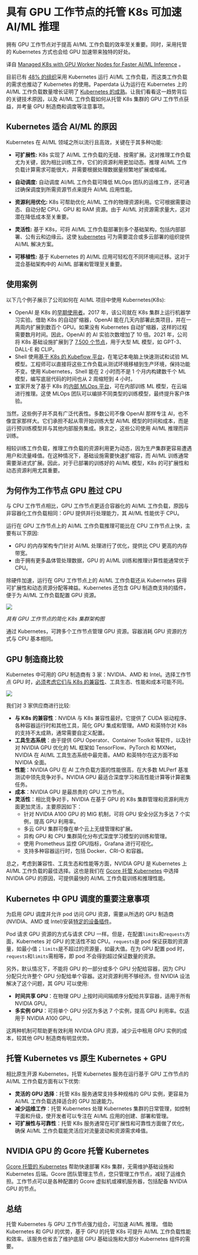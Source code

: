 
# 具有 GPU 工作节点的托管 K8s 可加速 AI/ML 推理


拥有 GPU 工作节点对于提高 AI/ML 工作负载的效率至关重要。同时，采用托管的 Kubernetes 方式也会给 GPU 加速带来独特的好处。

译自 [Managed K8s with GPU Worker Nodes for Faster AI/ML Inference](https://thenewstack.io/managed-k8s-with-gpu-worker-nodes-for-faster-ai-ml-inference/) 。

目前已有 [48% 的组织](https://www.redhat.com/en/resources/state-of-workloads-deployment-infographic)采用 Kubernetes 运行 AI/ML 工作负载，而这类工作负载的需求也推动了 Kubernetes 的使用。Paperdata 认为运行在 Kubernetes 上的 AI/ML 工作负载数量增长证明了 [Kubernetes 的成熟](https://www.pepperdata.com/2232023-pepperdata-survey-uncovers-state-kubernetes-2023-cloud-cost-remediation)。让我们看看这一趋势背后的关键技术原因，以及 AI/ML 工作负载如何从托管 K8s 集群的 GPU 工作节点获益，并考量 GPU 制造商和调度等注意事项。

## Kubernetes 适合 AI/ML 的原因

Kubernetes 在 AI/ML 领域之所以流行且高效，关键在于其多种功能:

*   **可扩展性:** K8s 实现了 AI/ML 工作负载的无缝、按需扩展。这对推理工作负载尤为关键，因为相比训练工作，它们的资源利用更加动态。推理 AI/ML 工作负载计算需求可能很大，并需要根据处理数据量频繁地扩展或缩减。

*   **自动调度:** 自动调度 AI/ML 工作负载可降低 MLOps 团队的运维工作，还可通过确保调度到所需资源节点来提升 AI/ML 应用性能。
*   **资源利用优化:** K8s 可帮助优化 AI/ML 工作的物理资源利用。它可根据需要动态、自动分配 CPU、GPU 和 RAM 资源。由于 AI/ML 对资源需求量大，这对潜在降低成本至关重要。
*   **灵活性:** 基于 K8s，可将 AI/ML 工作负载部署到多个基础架构，包括内部部署、公有云和边缘云。这使 [kubernetes](https://roadmap.sh/kubernetes) 可为需要混合或多云部署的组织提供 AI/ML 解决方案。
*   **可移植性:** 基于 Kubernetes 的 AI/ML 应用可轻松在不同环境间迁移。这对于混合基础架构中的 AI/ML 部署和管理至关重要。

## 使用案例

以下几个例子展示了公司如何在 AI/ML 项目中使用 Kubernetes(K8s):

- OpenAI 是 K8s 的[早期使用者](https://kubernetes.io/case-studies/openai/)。2017 年，该公司就在 K8s 集群上运行机器学习实验。借助 K8s 的自动扩缩器，OpenAI 能在几天内部署此类项目，并在一两周内扩展到数百个 GPU。如果没有 Kubernetes 自动扩缩器，这样的过程需要数月时间。因此，OpenAI 的 AI 实验次数增加了 10 倍。2021 年，公司将 K8s 基础设施扩展到了 [7,500 个节点](https://openai.com/research/scaling-kubernetes-to-7500-nodes)，用于大型 ML 模型，如 GPT-3、DALL-E 和 CLIP。
- Shell 使用[基于 K8s 的 Kubeflow 平台](https://www.altoros.com/blog/shell-builds-10000-ai-models-on-kubernetes-in-less-than-a-day/)，在笔记本电脑上快速测试和试验 ML 模型。工程师可以直接将这些工作负载从测试环境移植到生产环境，保持功能不变。使用 Kubernetes，Shell 能在 2 小时而不是 1 个月内构建数千个 ML 模型，编写底层代码的时间也从 2 周缩短到 4 小时。
- 宜家开发了基于 K8s 的[内部 MLOps 平台](https://ossna2023.sched.com/event/1K5Ci)，可在内部训练 ML 模型，在云端进行推理。这使 MLOps 团队可以编排不同类型的训练模型，最终提升客户体验。

当然，这些例子并不具有广泛代表性。多数公司不像 OpenAI 那样专注 AI，也不像宜家那样大。它们承担不起从零开始训练大型 AI/ML 模型的时间和成本，而是运行预训练模型并与其他内部服务集成。换言之，这些公司使用 AI/ML 推理而非训练。

相较训练工作负载，推理工作负载的资源利用更为动态，因为生产集群更容易遭遇用户和流量峰值。在这种情况下，基础设施需要快速扩缩容，而 AI/ML 训练通常需要渐进式扩展。因此，对于已部署的训练好的 AI/ML 模型，K8s 的可扩展性和动态资源利用尤其重要。

## 为何作为工作节点 GPU 胜过 CPU

与 CPU 工作节点相比，GPU 工作节点更适合容器化的 AI/ML 工作负载，原因与非容器化工作负载相同：GPU 提供并行处理能力，其 AI/ML 性能优于 CPU。

运行在 GPU 工作节点上的 AI/ML 工作负载推理可能比在 CPU 工作节点上快，主要有以下原因:

- GPU 的内存架构专门针对 AI/ML 处理进行了优化，提供比 CPU 更高的内存带宽。
- 由于拥有更多晶体管处理数据，GPU 的 AI/ML 训练和推理计算性能通常优于 CPU。

除硬件加速，运行在 GPU 工作节点上的 AI/ML 工作负载还从 Kubernetes 获得可扩展性和动态资源分配等裨益。Kubernetes 还包含 GPU 制造商支持的插件，便于为 AI/ML 工作负载配置 GPU 资源。

![](https://cdn.thenewstack.io/media/2023/10/579e1d5e-image3.png)

*具有 GPU 工作节点的简化 K8s 集群架构图*

通过 Kubernetes，可跨多个工作节点管理 GPU 资源。容器消耗 GPU 资源的方式与 CPU 基本相同。

## GPU 制造商比较

Kubernetes 中可用的 GPU 制造商有 3 家：NVIDIA、AMD 和 Intel。选择工作节点 GPU 时，[必须考虑它们与 K8s 的兼容性](https://thenewstack.io/eight-ways-keep-kubernetes-growing-fast-strong/)、工具生态、性能和成本可能不同。

![](https://cdn.thenewstack.io/media/2023/10/60dd481b-image1.jpg)

我们对 3 家供应商进行比较:

- **与 K8s 的兼容性**：NVIDIA 与 K8s 兼容性最好。它提供了 CUDA 驱动程序、各种容器运行时和其他工具，简化 GPU 集成和管理。AMD 和英特尔对 K8s 的支持不太成熟，通常需要自定义配置。
- **工具生态系统**：由于提供 GPU Operator、Container Toolkit 等软件，以及针对 NVIDIA GPU 优化的 ML 框架如 TensorFlow、PyTorch 和 MXNet，NVIDIA 在 AI/ML 工具生态系统中最完善。AMD 和英特尔在这方面不如 NVIDIA 全面。
- **性能**：NVIDIA GPU 在 AI 工作负载方面的性能很高，在大多数 MLPerf 基准测试中领先竞争对手。NVIDIA GPU 最适合深度学习和高性能计算等计算密集任务。
- **成本**：NVIDIA GPU 是最昂贵的 GPU 工作节点。
- **灵活性**：相比竞争对手，NVIDIA 在基于 GPU 的 K8s 集群管理和资源利用方面更加灵活，主要原因如下：
   - 针对 NVIDIA A100 GPU 的 MIG 机制，可将 GPU 安全分区为多达 7 个实例，提高 GPU 利用率。
   - 多云 GPU 集群可像在单个云上无缝管理和扩展。
   - 异构 GPU 和 CPU 集群简化分布式深度学习模型的训练和管理。
   - 使用 Prometheus 监控 GPU指标，Grafana 进行可视化。
   - 支持多种容器运行时，包括 Docker、CRI-O 和容器。

总之，考虑到兼容性、工具生态和性能等方面，NVIDIA GPU 是 Kubernetes 上 AI/ML 工作负载的最佳选择。这也是我们在 [Gcore 托管 Kubernetes](https://gcore.com/cloud/managed-kubernetes) 中选择 NVIDIA GPU 的原因，可提供最快的 AI/ML 工作负载训练和推理性能。

## Kubernetes 中 GPU 调度的重要注意事项

为启用 GPU 调度并允许 pod 访问 GPU 资源，需要从所选的 GPU 制造商(NVIDIA、AMD 或 Intel)安装[特定的设备插件](https://kubernetes.io/docs/tasks/manage-gpus/scheduling-gpus/#using-device-plugins)。

Pod 请求 GPU 资源的方式与请求 CPU 一样。但是，在配置`limits`和`requests`方面，Kubernetes 对 GPU 的灵活性不如 CPU。`requests`是 pod 保证获取的资源量，如最小值；`limits`是不超过的资源量，如最大值。在为 GPU 配置 pod 时，`requests`和`limits`需相等，即 pod 不会得到超过保证数量的资源。

另外，默认情况下，不能将 GPU 的一部分或多个 GPU 分配给容器，因为 CPU 分配只允许整个 GPU 分配给单个容器。这对资源利用不够经济。但 NVIDIA 设法解决了这个问题，其 GPU 可以使用:

- **时间共享 GPU**：在物理 GPU 上按时间间隔顺序分配给共享容器，适用于所有 NVIDIA GPU。
- **多实例 GPU**：可将单个 GPU 分区为多达 7 个实例，提高 GPU 利用率。仅适用于 NVIDIA A100 GPU。

这两种机制可帮助更有效利用 NVIDIA GPU 资源，减少云中租用 GPU 实例的成本，较其他 GPU 制造商有明显优势。

## 托管 Kubernetes vs 原生 Kubernetes + GPU

相比原生开源 Kubernetes，托管 Kubernetes 服务在运行基于 GPU 工作节点的 AI/ML 工作负载方面有以下优势:

- **灵活的 GPU 选择**：托管 K8s 服务通常支持多种规格的 GPU 实例，更容易为 AI/ML 工作负载选择适合的 GPU 加速能力。
- **减少运维工作**：托管 Kubernetes 处理 Kubernetes 集群的日常管理，如控制平面和升级，使开发者可以专注在 AI/ML 应用的创建、部署和管理。
- **可扩展性与可靠性**：托管 K8s 服务通常在可扩展性和可靠性方面做了优化，确保 AI/ML 工作负载能灵活应对流量波动和资源需求峰值。

## NVIDIA GPU 的 Gcore 托管 Kubernetes

[Gcore 托管的 Kubernetes](https://gcore.com/cloud/managed-kubernetes) 帮助快速部署 K8s 集群，无需维护基础设施和 Kubernetes 后端。Gcore 团队管理主节点，您只管理工作节点，减轻了运维负担。工作节点可以是各种配置的 Gcore 虚拟机或裸机服务器，包括配备 NVIDIA GPU 的节点。

## 总结

托管 Kubernetes 与 GPU 工作节点强力组合，可加速 AI/ML 推理。 借助 Kubernetes 和 GPU 的优势，基于 GPU 的托管 K8s 可提升 AI/ML 工作负载性能和效率。该服务也省去了维护底层 GPU 基础设施和大部分 Kubernetes 组件的需要。
